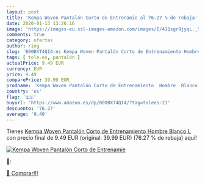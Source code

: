 ```yaml
---
layout: post
title: 'Kempa Woven Pantalón Corto de Entrenamie al 76.27 % de rebaja'
date: 2020-01-13 13:26:16
image: 'https://images-eu.ssl-images-amazon.com/images/I/41Qsgr9jyqL._SL200_.jpg'
comments: true
category: ofertas
author: ring
slug: 'B00BXT4QI4-es Kempa Woven Pantalón Corto de Entrenamiento Hombre Blanco L'
tags: [ tole.es, pantalón ]
actualPrice: 9.49 EUR
currency: EUR
price: 9.49
comparePrice: 39.99 EUR
prodname: 'Kempa Woven Pantalón Corto de Entrenamiento  Hombre  Blanco  L'
country: 'es'
flag: '🇪🇸'
buyurl: 'https://www.amazon.es/dp/B00BXT4QI4/?tag=tolees-21'
descuento: '76.27'
average: '9.49'
---
```


Tienes [Kempa Woven Pantalón Corto de Entrenamiento  Hombre  Blanco  L](https://www.amazon.es/dp/B00BXT4QI4/?tag=tolees-21) con precio final de  9.49 EUR (original: 39.99 EUR) (76.27 %  de rebaja) aqui!

[![Kempa Woven Pantalón Corto de Entrenamie](https://images-eu.ssl-images-amazon.com/images/I/41Qsgr9jyqL._SL200_.jpg)](https://www.amazon.es/dp/B00BXT4QI4/?tag=tolees-21)

🔎:


[🛒 Comprar!!!](https://www.amazon.es/dp/B00BXT4QI4/?tag=tolees-21)
